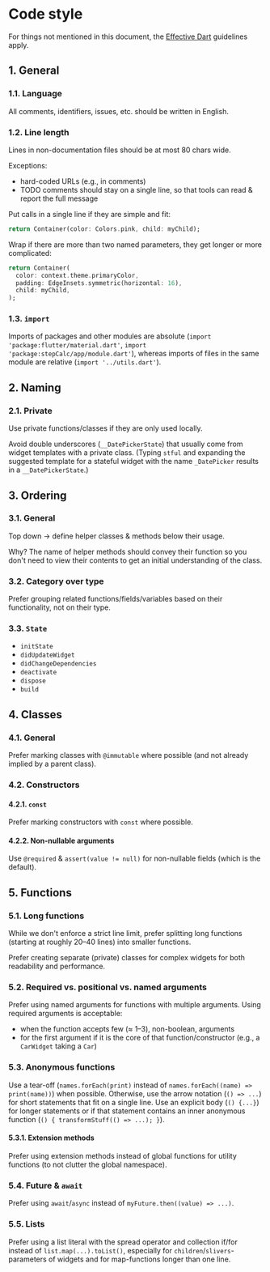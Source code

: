 # Code style

For things not mentioned in this document, the [Effective Dart](https://dart.dev/guides/language/effective-dart) guidelines apply.


## 1. General

### 1.1. Language

All comments, identifiers, issues, etc. should be written in English.

### 1.2. Line length

Lines in non-documentation files should be at most 80 chars wide.

Exceptions:

- hard-coded URLs (e.g., in comments)
- TODO comments should stay on a single line, so that tools can read & report the full message

Put calls in a single line if they are simple and fit:

```dart
return Container(color: Colors.pink, child: myChild);
```

Wrap if there are more than two named parameters, they get longer or more complicated:

```dart
return Container(
  color: context.theme.primaryColor,
  padding: EdgeInsets.symmetric(horizontal: 16),
  child: myChild,
);
```

### 1.3. `import`

Imports of packages and other modules are absolute (`import 'package:flutter/material.dart'`, `import 'package:stepCalc/app/module.dart'`), whereas imports of files in the same module are relative (`import '../utils.dart'`).


## 2. Naming

### 2.1. Private

Use private functions/classes if they are only used locally.

Avoid double underscores (`__DatePickerState`) that usually come from widget templates with a private class. (Typing `stful` and expanding the suggested template for a stateful widget with the name `_DatePicker` results in a `__DatePickerState`.)


## 3. Ordering

### 3.1. General

Top down → define helper classes & methods below their usage.

Why? The name of helper methods should convey their function so you don't need to view their contents to get an initial understanding of the class.

### 3.2. Category over type

Prefer grouping related functions/fields/variables based on their functionality, not on their type.

### 3.3. `State`

- `initState`
- `didUpdateWidget`
- `didChangeDependencies`
- `deactivate`
- `dispose`
- `build`


## 4. Classes

### 4.1. General

Prefer marking classes with `@immutable` where possible (and not already implied by a parent class).

### 4.2. Constructors

#### 4.2.1. `const`

Prefer marking constructors with `const` where possible.

#### 4.2.2. Non-nullable arguments

Use `@required` & `assert(value != null)` for non-nullable fields (which is the default).


## 5. Functions

### 5.1. Long functions

While we don't enforce a strict line limit, prefer splitting long functions (starting at roughly 20–40 lines) into smaller functions.

Prefer creating separate (private) classes for complex widgets for both readability and performance.

### 5.2. Required vs. positional vs. named arguments

Prefer using named arguments for functions with multiple arguments. Using required arguments is acceptable:

- when the function accepts few (≈ 1–3), non-boolean, arguments
- for the first argument if it is the core of that function/constructor (e.g., a `CarWidget` taking a `Car`)

### 5.3. Anonymous functions

Use a tear-off (`names.forEach(print)` instead of `names.forEach((name) => print(name))`) when possible. Otherwise, use the arrow notation (`() => ...`) for short statements that fit on a single line. Use an explicit body (`() {...}`) for longer statements or if that statement contains an inner anonymous function (`() { transformStuff(() => ...); }`).

#### 5.3.1. Extension methods

Prefer using extension methods instead of global functions for utility functions (to not clutter the global namespace).

### 5.4. Future & `await`

Prefer using `await`/`async` instead of `myFuture.then((value) => ...)`.

### 5.5. Lists

Prefer using a list literal with the spread operator and collection if/for instead of `list.map(...).toList()`, especially for `children`/`slivers`-parameters of widgets and for map-functions longer than one line.
